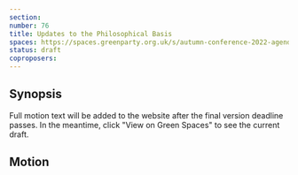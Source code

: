 ```yaml
---
section:
number: 76
title: Updates to the Philosophical Basis
spaces: https://spaces.greenparty.org.uk/s/autumn-conference-2022-agenda-forum/?contentId=101586
status: draft
coproposers:
---
```

## Synopsis
Full motion text will be added to the website after the final version deadline passes. In the meantime, click "View on Green Spaces" to see the current draft.

## Motion
